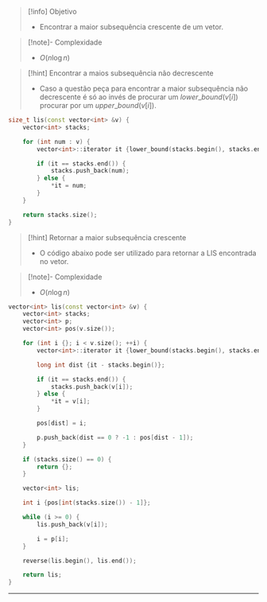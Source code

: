 > [!info] Objetivo
> - Encontrar a maior subsequência crescente de um vetor.

> [!note]- Complexidade
> - $O(n \log n)$

> [!hint] Encontrar a maios subsequência não decrescente
> - Caso a questão peça para encontrar a maior subsequência não decrescente é só ao invés de procurar um $lower\_bound(v[i])$ procurar por um $upper\_bound(v[i])$.

```cpp
size_t lis(const vector<int> &v) {
	vector<int> stacks;

	for (int num : v) {
		vector<int>::iterator it {lower_bound(stacks.begin(), stacks.end(), num)};

		if (it == stacks.end()) {
			stacks.push_back(num);
		} else {
			*it = num;
		}
	}

	return stacks.size();
}
```

> [!hint] Retornar a maior subsequência crescente
> - O código abaixo pode ser utilizado para retornar a LIS encontrada no vetor.

> [!note]- Complexidade
> - $O(n \log n)$

```cpp
vector<int> lis(const vector<int> &v) {
	vector<int> stacks;
	vector<int> p;
	vector<int> pos(v.size());

	for (int i {}; i < v.size(); ++i) {
		vector<int>::iterator it {lower_bound(stacks.begin(), stacks.end(), v[i])};

        long int dist {it - stacks.begin()};

		if (it == stacks.end()) {
			stacks.push_back(v[i]);
		} else {
			*it = v[i];
		}

        pos[dist] = i;

        p.push_back(dist == 0 ? -1 : pos[dist - 1]);
	}

    if (stacks.size() == 0) {
        return {};
    }

    vector<int> lis;

    int i {pos[int(stacks.size()) - 1]};

    while (i >= 0) {
        lis.push_back(v[i]);

        i = p[i];
    }

    reverse(lis.begin(), lis.end());

    return lis;
}
```

---